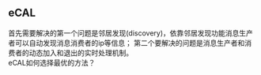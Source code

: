 ## eCAL
首先需要解决的第一个问题是邻居发现(discovery)，依靠邻居发现功能消息生产者可以自动发现消息消费者的ip等信息；
第二个要解决的问题是消息生产者和消费者的动态加入和退出的实时处理机制。  
eCAL如何选择最优的方法？  


